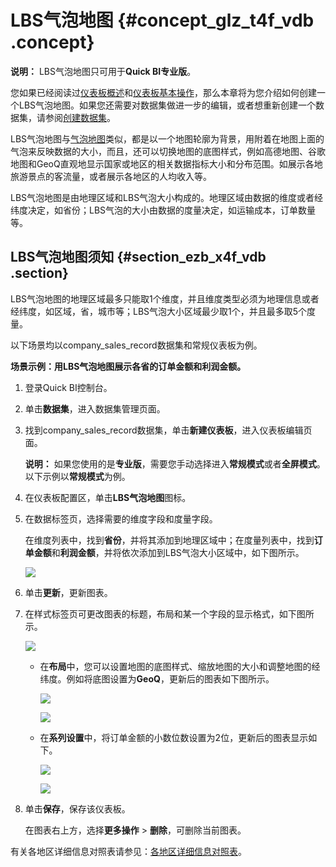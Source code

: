 # LBS气泡地图 {#concept_glz_t4f_vdb .concept}

**说明：** LBS气泡地图只可用于**Quick BI专业版**。

您如果已经阅读过[仪表板概述](cn.zh-CN/快速入门/报表制作/仪表板概述.md#)和[仪表板基本操作](cn.zh-CN/快速入门/报表制作/仪表板基本操作/仪表板基本操作.md#)，那么本章将为您介绍如何创建一个LBS气泡地图。如果您还需要对数据集做进一步的编辑，或者想重新创建一个数据集，请参阅[创建数据集](cn.zh-CN/用户指南/数据建模/管理数据集/创建数据集.md#)。

LBS气泡地图与[气泡地图](cn.zh-CN/快速入门/报表制作/仪表板图表制作/气泡地图.md#)类似，都是以一个地图轮廓为背景，用附着在地图上面的气泡来反映数据的大小，而且，还可以切换地图的底图样式，例如高德地图、谷歌地图和GeoQ直观地显示国家或地区的相关数据指标大小和分布范围。如展示各地旅游景点的客流量，或者展示各地区的人均收入等。

LBS气泡地图是由地理区域和LBS气泡大小构成的。地理区域由数据的维度或者经纬度决定，如省份；LBS气泡的大小由数据的度量决定，如运输成本，订单数量等。

## LBS气泡地图须知 {#section_ezb_x4f_vdb .section}

LBS气泡地图的地理区域最多只能取1个维度，并且维度类型必须为地理信息或者经纬度，如区域，省，城市等；LBS气泡大小区域最少取1个，并且最多取5个度量。

以下场景均以company\_sales\_record数据集和常规仪表板为例。

**场景示例：用LBS气泡地图展示各省的订单金额和利润金额。**

1.  登录Quick BI控制台。
2.  单击**数据集**，进入数据集管理页面。
3.  找到company\_sales\_record数据集，单击**新建仪表板**，进入仪表板编辑页面。

    **说明：** 如果您使用的是**专业版**，需要您手动选择进入**常规模式**或者**全屏模式**。以下示例以**常规模式**为例。

4.  在仪表板配置区，单击**LBS气泡地图**图标。
5.  在数据标签页，选择需要的维度字段和度量字段。

    在维度列表中，找到**省份**，并将其添加到地理区域中；在度量列表中，找到**订单金额**和**利润金额**，并将依次添加到LBS气泡大小区域中，如下图所示。

    ![](http://static-aliyun-doc.oss-cn-hangzhou.aliyuncs.com/assets/img/9145/15435667751870_zh-CN.png)

6.  单击**更新**，更新图表。
7.  在样式标签页可更改图表的标题，布局和某一个字段的显示格式，如下图所示。

    ![](http://static-aliyun-doc.oss-cn-hangzhou.aliyuncs.com/assets/img/9145/15435667751871_zh-CN.png)

    -   在**布局**中，您可以设置地图的底图样式、缩放地图的大小和调整地图的经纬度。例如将底图设置为**GeoQ**，更新后的图表如下图所示。

        ![](http://static-aliyun-doc.oss-cn-hangzhou.aliyuncs.com/assets/img/9145/15435667751872_zh-CN.png)

        ![](http://static-aliyun-doc.oss-cn-hangzhou.aliyuncs.com/assets/img/9145/15435667751873_zh-CN.png)

    -   在**系列设置**中，将订单金额的小数位数设置为2位，更新后的图表显示如下。

        ![](http://static-aliyun-doc.oss-cn-hangzhou.aliyuncs.com/assets/img/9145/15435667751874_zh-CN.png)

        ![](http://static-aliyun-doc.oss-cn-hangzhou.aliyuncs.com/assets/img/9145/15435667751876_zh-CN.png)

8.  单击**保存**，保存该仪表板。

    在图表右上方，选择**更多操作** \> **删除**，可删除当前图表。


有关各地区详细信息对照表请参见：[各地区详细信息对照表](http://docs-aliyun.cn-hangzhou.oss.aliyun-inc.com/assets/attach/48322/cn_zh/1534241743586/%E5%90%84%E5%9C%B0%E5%8C%BA%E8%AF%A6%E7%BB%86%E4%BF%A1%E6%81%AF%E5%AF%B9%E7%85%A7%E8%A1%A8.xls)。

